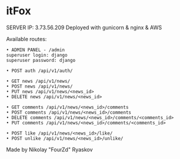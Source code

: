# itFox

SERVER IP: 3.73.56.209
Deployed with gunicorn & nginx & AWS

Available routes:

    • ADMIN PANEL - /admin
    superuser login: django
    superuser password: django
    
    • POST auth /api/v1/auth/
    
    • GET news /api/v1/news/
    • POST news /api/v1/news/
    • PUT news /api/v1/news/<news_id>
    • DELETE news /api/v1/news/<news_id>
    
    • GET comments /api/v1/news/<news_id>/comments
    • POST comments /api/v1/news/<news_id>/comments
    • DELETE comments /api/v1/news/<news_id>/comments/<comments_id>
    • PUT comments /api/v1/news/<news_id>/comments/<comments_id>
    
    • POST like /api/v1/news/<news_id>/like/
    • POST unlike /api/v1/news/<news_id>/unlike/


Made by Nikolay "FourZd" Ryaskov
